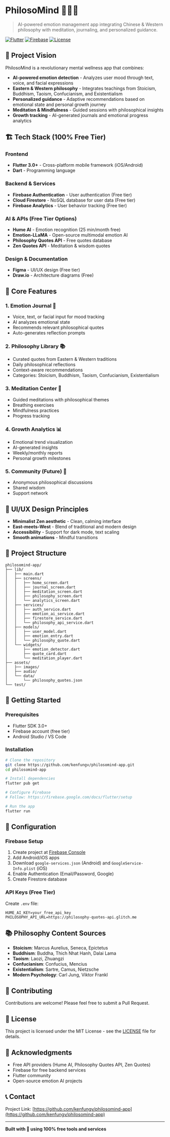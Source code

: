 # PhilosoMind 🧘‍♂️💭

> AI-powered emotion management app integrating Chinese & Western philosophy with meditation, journaling, and personalized guidance.

[![Flutter](https://img.shields.io/badge/Flutter-3.0+-02569B?logo=flutter)](https://flutter.dev/)
[![Firebase](https://img.shields.io/badge/Firebase-Free-FFCA28?logo=firebase)](https://firebase.google.com/)
[![License](https://img.shields.io/badge/License-MIT-blue.svg)](LICENSE)

## 🌟 Project Vision

PhilosoMind is a revolutionary mental wellness app that combines:
- **AI-powered emotion detection** - Analyzes user mood through text, voice, and facial expressions
- **Eastern & Western philosophy** - Integrates teachings from Stoicism, Buddhism, Taoism, Confucianism, and Existentialism
- **Personalized guidance** - Adaptive recommendations based on emotional state and personal growth journey
- **Meditation & Mindfulness** - Guided sessions with philosophical insights
- **Growth tracking** - AI-generated journals and emotional progress analytics

## 🏗️ Tech Stack (100% Free Tier)

### Frontend
- **Flutter 3.0+** - Cross-platform mobile framework (iOS/Android)
- **Dart** - Programming language

### Backend & Services
- **Firebase Authentication** - User authentication (Free tier)
- **Cloud Firestore** - NoSQL database for user data (Free tier)
- **Firebase Analytics** - User behavior tracking (Free tier)

### AI & APIs (Free Tier Options)
- **Hume AI** - Emotion recognition (25 min/month free)
- **Emotion-LLaMA** - Open-source multimodal emotion AI
- **Philosophy Quotes API** - Free quotes database
- **Zen Quotes API** - Meditation & wisdom quotes

### Design & Documentation
- **Figma** - UI/UX design (Free tier)
- **Draw.io** - Architecture diagrams (Free)

## 📱 Core Features

### 1. Emotion Journal 📔
- Voice, text, or facial input for mood tracking
- AI analyzes emotional state
- Recommends relevant philosophical quotes
- Auto-generates reflection prompts

### 2. Philosophy Library 📚
- Curated quotes from Eastern & Western traditions
- Daily philosophical reflections
- Context-aware recommendations
- Categories: Stoicism, Buddhism, Taoism, Confucianism, Existentialism

### 3. Meditation Center 🧘
- Guided meditations with philosophical themes
- Breathing exercises
- Mindfulness practices
- Progress tracking

### 4. Growth Analytics 📊
- Emotional trend visualization
- AI-generated insights
- Weekly/monthly reports
- Personal growth milestones

### 5. Community (Future) 🤝
- Anonymous philosophical discussions
- Shared wisdom
- Support network

## 🎨 UI/UX Design Principles

- **Minimalist Zen aesthetic** - Clean, calming interface
- **East-meets-West** - Blend of traditional and modern design
- **Accessibility** - Support for dark mode, text scaling
- **Smooth animations** - Mindful transitions

## 📂 Project Structure

```
philosomind-app/
├── lib/
│   ├── main.dart
│   ├── screens/
│   │   ├── home_screen.dart
│   │   ├── journal_screen.dart
│   │   ├── meditation_screen.dart
│   │   ├── philosophy_screen.dart
│   │   └── analytics_screen.dart
│   ├── services/
│   │   ├── auth_service.dart
│   │   ├── emotion_ai_service.dart
│   │   ├── firestore_service.dart
│   │   └── philosophy_api_service.dart
│   ├── models/
│   │   ├── user_model.dart
│   │   ├── emotion_entry.dart
│   │   └── philosophy_quote.dart
│   └── widgets/
│       ├── emotion_detector.dart
│       ├── quote_card.dart
│       └── meditation_player.dart
├── assets/
│   ├── images/
│   ├── audio/
│   └── data/
│       └── philosophy_quotes.json
└── test/
```

## 🚀 Getting Started

### Prerequisites
- Flutter SDK 3.0+
- Firebase account (free tier)
- Android Studio / VS Code

### Installation

```bash
# Clone the repository
git clone https://github.com/kenfungv/philosomind-app.git
cd philosomind-app

# Install dependencies
flutter pub get

# Configure Firebase
# Follow: https://firebase.google.com/docs/flutter/setup

# Run the app
flutter run
```

## 🔧 Configuration

### Firebase Setup
1. Create project at [Firebase Console](https://console.firebase.google.com/)
2. Add Android/iOS apps
3. Download `google-services.json` (Android) and `GoogleService-Info.plist` (iOS)
4. Enable Authentication (Email/Password, Google)
5. Create Firestore database

### API Keys (Free Tier)
Create `.env` file:
```
HUME_AI_KEY=your_free_api_key
PHILOSOPHY_API_URL=https://philosophy-quotes-api.glitch.me
```

## 📚 Philosophy Content Sources

- **Stoicism**: Marcus Aurelius, Seneca, Epictetus
- **Buddhism**: Buddha, Thich Nhat Hanh, Dalai Lama
- **Taoism**: Laozi, Zhuangzi
- **Confucianism**: Confucius, Mencius
- **Existentialism**: Sartre, Camus, Nietzsche
- **Modern Psychology**: Carl Jung, Viktor Frankl

## 🤝 Contributing

Contributions are welcome! Please feel free to submit a Pull Request.

## 📄 License

This project is licensed under the MIT License - see the [LICENSE](LICENSE) file for details.

## 🙏 Acknowledgments

- Free API providers (Hume AI, Philosophy Quotes API, Zen Quotes)
- Firebase for free backend services
- Flutter community
- Open-source emotion AI projects

## 📞 Contact

Project Link: [https://github.com/kenfungv/philosomind-app](https://github.com/kenfungv/philosomind-app)

---

**Built with 💙 using 100% free tools and services**
